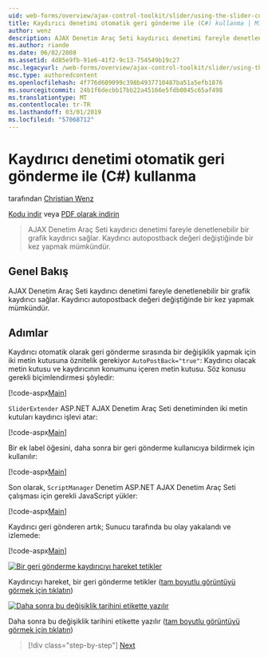```yaml
---
uid: web-forms/overview/ajax-control-toolkit/slider/using-the-slider-control-with-auto-postback-cs
title: Kaydırıcı denetimi otomatik geri gönderme ile (C#) kullanma | Microsoft Docs
author: wenz
description: AJAX Denetim Araç Seti kaydırıcı denetimi fareyle denetlenebilir bir grafik kaydırıcı sağlar. Kaydırıcı autopost yapmak mümkündür...
ms.author: riande
ms.date: 06/02/2008
ms.assetid: 4d85e9fb-91e6-41f2-9c13-754549b19c27
msc.legacyurl: /web-forms/overview/ajax-control-toolkit/slider/using-the-slider-control-with-auto-postback-cs
msc.type: authoredcontent
ms.openlocfilehash: 4f776d609099c398b4937710487ba51a5efb1876
ms.sourcegitcommit: 24b1f6decbb17bb22a45166e5fdb0845c65af498
ms.translationtype: MT
ms.contentlocale: tr-TR
ms.lasthandoff: 03/01/2019
ms.locfileid: "57068712"
---
```

<a name="using-the-slider-control-with-auto-postback-c"></a>Kaydırıcı denetimi otomatik geri gönderme ile (C#) kullanma
====================
tarafından [Christian Wenz](https://github.com/wenz)

[Kodu indir](http://download.microsoft.com/download/9/3/f/93f8daea-bebd-4821-833b-95205389c7d0/Slider1.cs.zip) veya [PDF olarak indirin](http://download.microsoft.com/download/b/6/a/b6ae89ee-df69-4c87-9bfb-ad1eb2b23373/slider1CS.pdf)

> AJAX Denetim Araç Seti kaydırıcı denetimi fareyle denetlenebilir bir grafik kaydırıcı sağlar. Kaydırıcı autopostback değeri değiştiğinde bir kez yapmak mümkündür.


## <a name="overview"></a>Genel Bakış

AJAX Denetim Araç Seti kaydırıcı denetimi fareyle denetlenebilir bir grafik kaydırıcı sağlar. Kaydırıcı autopostback değeri değiştiğinde bir kez yapmak mümkündür.

## <a name="steps"></a>Adımlar

Kaydırıcı otomatik olarak geri gönderme sırasında bir değişiklik yapmak için iki metin kutusuna öznitelik gerekiyor `AutoPostBack="true"`: Kaydırıcı olacak metin kutusu ve kaydırıcının konumunu içeren metin kutusu. Söz konusu gerekli biçimlendirmesi şöyledir:

[!code-aspx[Main](using-the-slider-control-with-auto-postback-cs/samples/sample1.aspx)]

`SliderExtender` ASP.NET AJAX Denetim Araç Seti denetiminden iki metin kutuları kaydırıcı işlevi atar:

[!code-aspx[Main](using-the-slider-control-with-auto-postback-cs/samples/sample2.aspx)]

Bir ek label öğesini, daha sonra bir geri gönderme kullanıcıya bildirmek için kullanılır:

[!code-aspx[Main](using-the-slider-control-with-auto-postback-cs/samples/sample3.aspx)]

Son olarak, `ScriptManager` Denetim ASP.NET AJAX Denetim Araç Seti çalışması için gerekli JavaScript yükler:

[!code-aspx[Main](using-the-slider-control-with-auto-postback-cs/samples/sample4.aspx)]

Kaydırıcı geri gönderen artık; Sunucu tarafında bu olay yakalandı ve izlemede:

[!code-aspx[Main](using-the-slider-control-with-auto-postback-cs/samples/sample5.aspx)]


[![Bir geri gönderme kaydırıcıyı hareket tetikler](using-the-slider-control-with-auto-postback-cs/_static/image2.png)](using-the-slider-control-with-auto-postback-cs/_static/image1.png)

Kaydırıcıyı hareket, bir geri gönderme tetikler ([tam boyutlu görüntüyü görmek için tıklatın](using-the-slider-control-with-auto-postback-cs/_static/image3.png))


[![Daha sonra bu değişiklik tarihini etikette yazılır](using-the-slider-control-with-auto-postback-cs/_static/image5.png)](using-the-slider-control-with-auto-postback-cs/_static/image4.png)

Daha sonra bu değişiklik tarihini etikette yazılır ([tam boyutlu görüntüyü görmek için tıklatın](using-the-slider-control-with-auto-postback-cs/_static/image6.png))

> [!div class="step-by-step"]
> [Next](databinding-the-slider-control-cs.md)
